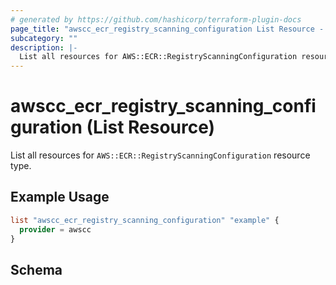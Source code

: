 ```yaml
---
# generated by https://github.com/hashicorp/terraform-plugin-docs
page_title: "awscc_ecr_registry_scanning_configuration List Resource - terraform-provider-awscc"
subcategory: ""
description: |-
  List all resources for AWS::ECR::RegistryScanningConfiguration resource type.
---
```


# awscc_ecr_registry_scanning_configuration (List Resource)

List all resources for `AWS::ECR::RegistryScanningConfiguration` resource type.

## Example Usage

```terraform
list "awscc_ecr_registry_scanning_configuration" "example" {
  provider = awscc
}
```

<!-- schema generated by tfplugindocs -->
## Schema

